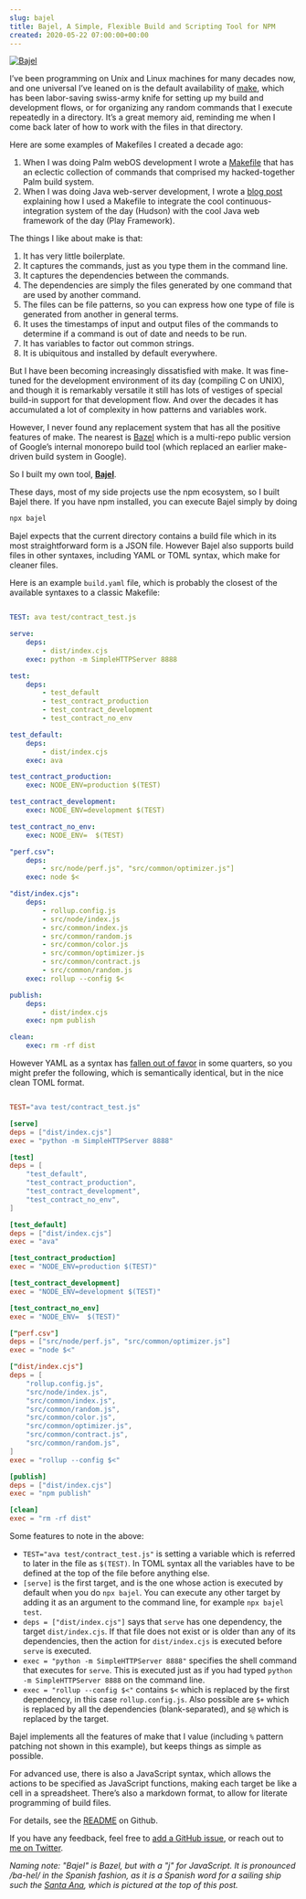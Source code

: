 ```yaml
---  
slug: bajel
title: Bajel, A Simple, Flexible Build and Scripting Tool for NPM
created: 2020-05-22 07:00:00+00:00
---  
```

[![Bajel][0]][10]

I’ve been programming on Unix and Linux machines for many decades now, and one universal I’ve leaned on is the default availability of [make][8], which has been labor-saving swiss-army knife for setting up my build and development flows, or for organizing any random commands that I execute repeatedly in a directory. It’s a great memory aid, reminding me when I come back later of how to work with the files in that directory.

Here are some examples of Makefiles I created a decade ago:

1. When I was doing Palm webOS development I wrote a [Makefile][1] that has an eclectic collection of commands that comprised my hacked-together Palm build system.
1. When I was doing Java web-server development, I wrote a [blog post][2] explaining how I used a Makefile to integrate the cool continuous-integration system of the day (Hudson) with the cool Java web framework of the day (Play Framework).

The things I like about make is that:

1. It has very little boilerplate.
2. It captures the commands, just as you type them in the command line.
3. It captures the dependencies between the commands.
4. The dependencies are simply the files generated by one command that are used by another command.
5. The files can be file patterns, so you can express how one type of file is generated from another in general terms.
6. It uses the timestamps of input and output files of the commands to determine if a command is out of date and needs to be run.
7. It has variables to factor out common strings.
8. It is ubiquitous and installed by default everywhere.

But I have been becoming increasingly dissatisfied with make. It was fine-tuned for the development environment of its day (compiling C on UNIX), and though it is remarkably versatile it still has lots of vestiges of special build-in support for that development flow. And over the decades it has accumulated a lot of complexity in how patterns and variables work. 

However, I never found any replacement system that has all the positive features of make. The nearest is [Bazel][3] which is a multi-repo public version of Google’s internal monorepo build tool (which replaced an earlier make-driven build system in Google).

So I built my own tool, **[Bajel][4]**.

These days, most of my side projects use the npm ecosystem, so I built Bajel there. If you have npm installed, you can execute Bajel simply by doing

```sh
npx bajel
``` 

Bajel expects that the current directory contains a build file which in its most straightforward form is a JSON file. However Bajel also supports build files in other syntaxes, including YAML or TOML syntax, which make for cleaner files.

Here is an example `build.yaml` file, which is probably the closest of the available syntaxes to a classic Makefile:

```yaml

TEST: ava test/contract_test.js

serve:
    deps:
        - dist/index.cjs
    exec: python -m SimpleHTTPServer 8888

test:
    deps:
        - test_default
        - test_contract_production
        - test_contract_development
        - test_contract_no_env

test_default:
    deps:
        - dist/index.cjs
    exec: ava

test_contract_production:
    exec: NODE_ENV=production $(TEST)

test_contract_development:
    exec: NODE_ENV=development $(TEST)

test_contract_no_env:
    exec: NODE_ENV=  $(TEST)

"perf.csv":
    deps:
        - src/node/perf.js", "src/common/optimizer.js"]
    exec: node $<

"dist/index.cjs":
    deps:
        - rollup.config.js
        - src/node/index.js
        - src/common/index.js
        - src/common/random.js
        - src/common/color.js
        - src/common/optimizer.js
        - src/common/contract.js
        - src/common/random.js
    exec: rollup --config $<

publish:
    deps:
        - dist/index.cjs
    exec: npm publish

clean:
    exec: rm -rf dist

```

However YAML as a syntax has [fallen out of favor][5] in some quarters, so you might prefer the following, which is semantically identical, but in the nice clean TOML format.

```toml

TEST="ava test/contract_test.js"

[serve]
deps = ["dist/index.cjs"]
exec = "python -m SimpleHTTPServer 8888"

[test]
deps = [
    "test_default",
    "test_contract_production",
    "test_contract_development",
    "test_contract_no_env",
]

[test_default]
deps = ["dist/index.cjs"]
exec = "ava"

[test_contract_production]
exec = "NODE_ENV=production $(TEST)"

[test_contract_development]
exec = "NODE_ENV=development $(TEST)"

[test_contract_no_env]
exec = "NODE_ENV=  $(TEST)"

["perf.csv"]
deps = ["src/node/perf.js", "src/common/optimizer.js"]
exec = "node $<"

["dist/index.cjs"]
deps = [
    "rollup.config.js",
    "src/node/index.js",
    "src/common/index.js",
    "src/common/random.js",
    "src/common/color.js",
    "src/common/optimizer.js",
    "src/common/contract.js",
    "src/common/random.js",
]
exec = "rollup --config $<"

[publish]
deps = ["dist/index.cjs"]
exec = "npm publish"

[clean]
exec = "rm -rf dist"
```

Some features to note in the above:

* `TEST="ava test/contract_test.js"` is setting a variable which is referred to later in the file as `$(TEST)`. In TOML syntax all the variables have to be defined at the top of the file before anything else.
* `[serve]` is the first target, and is the one whose action is executed by default when you do `npx bajel`. You can execute any other target by adding it as an argument to the command line, for example `npx bajel test`.
* `deps = ["dist/index.cjs"]` says that `serve` has one dependency, the target `dist/index.cjs`. If that file does not exist or is older than any of its dependencies, then the action for `dist/index.cjs` is executed before `serve` is executed.
* `exec = "python -m SimpleHTTPServer 8888"` specifies the shell command that executes for `serve`. This is executed just as if you had typed `python -m SimpleHTTPServer 8888` on the command line.
* `exec = "rollup --config $<"` contains `$<` which is replaced by the first dependency, in this case `rollup.config.js`. Also possible are `$+` which is replaced by all the dependencies (blank-separated), and `$@` which is replaced by the target.

Bajel implements all the features of make that I value (including `%` pattern patching not shown in this example), but keeps things as simple as possible.

For advanced use, there is also a JavaScript syntax, which allows the actions to be specified as JavaScript functions, making each target be like a cell in a spreadsheet. There’s also a markdown format, to allow for literate programming of build files.

For details, see the [README][4] on Github.

If you have any feedback, feel free to [add a GitHub issue][6], or reach out to [me on Twitter][7].

*Naming note:  "Bajel" is Bazel, but with a "j" for JavaScript. It is pronounced /ba-hel/ in the Spanish fashion, as it is a Spanish word for a sailing ship such the [Santa Ana][9], which is pictured at the top of this post.*


[0]: img/bajel.jpg
[1]: https://github.com/eobrain/nrby/blob/master/Makefile
[2]: https://eamonn.org/programming/2010/11/12/hudson-and-play-e2-80-93-how-to-configure-hudson-for-continuous-integration-of-play-framework-web-applications.html
[3]: https://bazel.build/
[4]: https://github.com/eobrain/bajel
[5]: https://www.arp242.net/yaml-config.html
[6]: https://github.com/eobrain/bajel/issues/new
[7]: https://twitter.com/eob
[8]: https://www.gnu.org/software/make/manual/html_node/Overview.html
[9]: https://en.wikipedia.org/wiki/Spanish_ship_Santa_Ana_(1784)
[10]: https://www.npmjs.com/package/bajel
